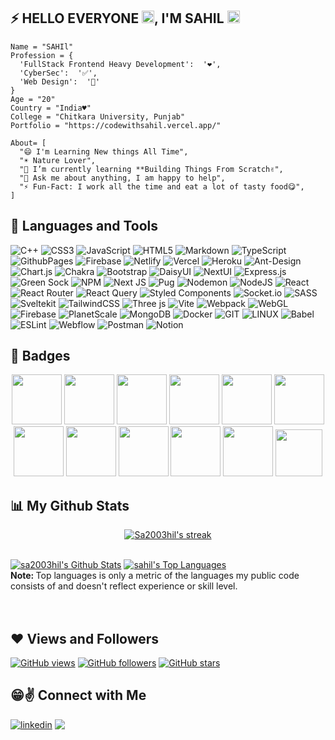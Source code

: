 ## ⚡ HELLO EVERYONE  <img src="https://raw.githubusercontent.com/MartinHeinz/MartinHeinz/master/wave.gif" width="20px" height="20px">, I'M SAHIL <img width="20px" height="20px" src="https://media.giphy.com/media/WUlplcMpOCEmTGBtBW/giphy.gif">

```
Name = "SAHIl"
Profession = {
  'FullStack Frontend Heavy Development':  '❤️',
  'CyberSec':  '✅',
  'Web Design':  '🧲'
}
Age = "20"
Country = "India♥"
College = "Chitkara University, Punjab"
Portfolio = "https://codewithsahil.vercel.app/"

About= [
  "😄 I'm Learning New things All Time",
  "☀️ Nature Lover",
  "🌱 I’m currently learning **Building Things From Scratch✌️",
  "💬 Ask me about anything, I am happy to help",
  "⚡️ Fun-Fact: I work all the time and eat a lot of tasty food😋",
]
```

## 🚀 Languages and Tools

 ![C++](https://img.shields.io/badge/c++-%2300599C.svg?style=for-the-badge&logo=c%2B%2B&logoColor=white) ![CSS3](https://img.shields.io/badge/css3-%231572B6.svg?style=for-the-badge&logo=css3&logoColor=white) ![JavaScript](https://img.shields.io/badge/javascript-%23323330.svg?style=for-the-badge&logo=javascript&logoColor=%23F7DF1E)  ![HTML5](https://img.shields.io/badge/html5-%23E34F26.svg?style=for-the-badge&logo=html5&logoColor=white) ![Markdown](https://img.shields.io/badge/markdown-%23000000.svg?style=for-the-badge&logo=markdown&logoColor=white) ![TypeScript](https://img.shields.io/badge/typescript-%23007ACC.svg?style=for-the-badge&logo=typescript&logoColor=white)  ![GithubPages](https://img.shields.io/badge/github%20pages-121013?style=for-the-badge&logo=github&logoColor=white) ![Firebase](https://img.shields.io/badge/firebase-%23039BE5.svg?style=for-the-badge&logo=firebase) ![Netlify](https://img.shields.io/badge/netlify-%23000000.svg?style=for-the-badge&logo=netlify&logoColor=#00C7B7) ![Vercel](https://img.shields.io/badge/vercel-%23000000.svg?style=for-the-badge&logo=vercel&logoColor=white) ![Heroku](https://img.shields.io/badge/heroku-%23430098.svg?style=for-the-badge&logo=heroku&logoColor=white) ![Ant-Design](https://img.shields.io/badge/-AntDesign-%230170FE?style=for-the-badge&logo=ant-design&logoColor=white) ![Chart.js](https://img.shields.io/badge/chart.js-F5788D.svg?style=for-the-badge&logo=chart.js&logoColor=white) ![Chakra](https://img.shields.io/badge/chakra-%234ED1C5.svg?style=for-the-badge&logo=chakraui&logoColor=white) ![Bootstrap](https://img.shields.io/badge/bootstrap-%238511FA.svg?style=for-the-badge&logo=bootstrap&logoColor=white) ![DaisyUI](https://img.shields.io/badge/daisyui-5A0EF8?style=for-the-badge&logo=daisyui&logoColor=white) ![NextUI](https://img.shields.io/badge/nextui-3A0EF8?style=for-the-badge&logo=nextui&logoColor=white) ![Express.js](https://img.shields.io/badge/express.js-%23404d59.svg?style=for-the-badge&logo=express&logoColor=%2361DAFB) ![Green Sock](https://img.shields.io/badge/green%20sock-88CE02?style=for-the-badge&logo=greensock&logoColor=white) ![NPM](https://img.shields.io/badge/NPM-%23CB3837.svg?style=for-the-badge&logo=npm&logoColor=white) ![Next JS](https://img.shields.io/badge/Next-black?style=for-the-badge&logo=next.js&logoColor=white) ![Pug](https://img.shields.io/badge/Pug-FFF?style=for-the-badge&logo=pug&logoColor=A86454) ![Nodemon](https://img.shields.io/badge/NODEMON-%23323330.svg?style=for-the-badge&logo=nodemon&logoColor=%BBDEAD) ![NodeJS](https://img.shields.io/badge/node.js-6DA55F?style=for-the-badge&logo=node.js&logoColor=white) ![React](https://img.shields.io/badge/react-%2320232a.svg?style=for-the-badge&logo=react&logoColor=%2361DAFB)  ![React Router](https://img.shields.io/badge/React_Router-CA4245?style=for-the-badge&logo=react-router&logoColor=white) ![React Query](https://img.shields.io/badge/-React%20Query-FF4154?style=for-the-badge&logo=react%20query&logoColor=white)  ![Styled Components](https://img.shields.io/badge/styled--components-DB7093?style=for-the-badge&logo=styled-components&logoColor=white) ![Socket.io](https://img.shields.io/badge/Socket.io-black?style=for-the-badge&logo=socket.io&badgeColor=010101) ![SASS](https://img.shields.io/badge/SASS-hotpink.svg?style=for-the-badge&logo=SASS&logoColor=white)  ![Sveltekit](https://img.shields.io/badge/sveltekit-%23f1413d.svg?style=for-the-badge&logo=svelte&logoColor=white) ![TailwindCSS](https://img.shields.io/badge/tailwindcss-%2338B2AC.svg?style=for-the-badge&logo=tailwind-css&logoColor=white) ![Three js](https://img.shields.io/badge/threejs-black?style=for-the-badge&logo=three.js&logoColor=white) ![Vite](https://img.shields.io/badge/vite-%23646CFF.svg?style=for-the-badge&logo=vite&logoColor=white)  ![Webpack](https://img.shields.io/badge/webpack-%238DD6F9.svg?style=for-the-badge&logo=webpack&logoColor=black) ![WebGL](https://img.shields.io/badge/WebGL-990000?logo=webgl&logoColor=white&style=for-the-badge)  ![Firebase](https://img.shields.io/badge/Firebase-039BE5?style=for-the-badge&logo=Firebase&logoColor=white)  ![PlanetScale](https://img.shields.io/badge/planetscale-%23000000.svg?style=for-the-badge&logo=planetscale&logoColor=white)  ![MongoDB](https://img.shields.io/badge/MongoDB-%234ea94b.svg?style=for-the-badge&logo=mongodb&logoColor=white) ![Docker](https://img.shields.io/badge/docker-%230db7ed.svg?style=for-the-badge&logo=docker&logoColor=white)  ![GIT](https://img.shields.io/badge/Git-fc6d26?style=for-the-badge&logo=git&logoColor=white) ![LINUX](https://img.shields.io/badge/Linux-FCC624?style=for-the-badge&logo=linux&logoColor=black) ![Babel](https://img.shields.io/badge/Babel-F9DC3e?style=for-the-badge&logo=babel&logoColor=black)  ![ESLint](https://img.shields.io/badge/ESLint-4B3263?style=for-the-badge&logo=eslint&logoColor=white) ![Webflow](https://img.shields.io/badge/Webflow-4353FF?style=for-the-badge&logo=webflow&logoColor=white) ![Postman](https://img.shields.io/badge/Postman-FF6C37?style=for-the-badge&logo=postman&logoColor=white) ![Notion](https://img.shields.io/badge/Notion-%23000000.svg?style=for-the-badge&logo=notion&logoColor=white)

<p></p>
      
## 📛 Badges
      
<p align="center">
  
<img src="https://assets.holopin.io/eyJidWNrZXQiOiJob2xvcGluLWFzc2V0cyIsImtleSI6ImFzc2V0cy9jbDlmczZqdWgxNjI1ODA5bWkyNXAyNjRtbiIsImVkaXRzIjp7InJvdGF0ZSI6bnVsbH19" width="80px" height="80px"/>
<img src="https://assets.holopin.io/eyJidWNrZXQiOiJob2xvcGluLWFzc2V0cyIsImtleSI6ImFzc2V0cy9jbG16MW5neWQwMjM3bTN6am50c2V6Yng2IiwiZWRpdHMiOnsicm90YXRlIjpudWxsfX0=" width="80px" height="80px"/>
<img src="https://assets.holopin.io/hf2023levels/level0-blue-0-0-0.webp" width="80px" height="80px"/>
<img src="https://assets.holopin.io/hf2023levels/level1-blue-helmet-0-0.webp" width="80px" height="80px"/>
<img src="https://assets.holopin.io/hf2023levels/level2-blue-helmet-ducky-0.webp" width="80px" height="80px"/>
<img src="https://assets.holopin.io/hf2023levels/level3-blue-helmet-ducky-crocs.webp" width="80px" height="80px"/>
<img src="https://assets.holopin.io/hf2023levels/level4-blue-helmet-ducky-crocs-swarm.webp" width="80px" height="80px"/>

<img src="https://assets.holopin.io/eyJidWNrZXQiOiJob2xvcGluLWFzc2V0cyIsImtleSI6ImFzc2V0cy9jbG16ZXJwM3EzMDUwMGZsZHZ4d2JwZTdhIiwiZWRpdHMiOnsicm90YXRlIjpudWxsfX0=" width="80px" height="80px"/>
<img src="https://assets.holopin.io/eyJidWNrZXQiOiJob2xvcGluLWFzc2V0cyIsImtleSI6ImFzc2V0cy9jbG5leHg3dmUyMTcxOTN6amp0c2lvNXZqIiwiZWRpdHMiOnsicm90YXRlIjpudWxsfX0=" width="80px" height="80px"/>
<img src="https://assets.holopin.io/eyJidWNrZXQiOiJob2xvcGluLWFzc2V0cyIsImtleSI6ImFzc2V0cy9jbG15cWdyMGUwMjI1enV6amdxZmYwbmhsIiwiZWRpdHMiOnsicm90YXRlIjpudWxsfX0=" width="80px" height="80px"/>
<img src="https://assets.holopin.io/eyJidWNrZXQiOiJob2xvcGluLWFzc2V0cyIsImtleSI6ImFzc2V0cy9jbG16YzVpdWYxMDA0ODBma3V6dTBxYnpxOCIsImVkaXRzIjp7InJvdGF0ZSI6bnVsbH19" width="80px" height="80px"/>
<img src="https://dev-to-uploads.s3.amazonaws.com/uploads/badge/badge_image/206/ht-badge.png" width="75px" height="75px"/>

<br/>
</p>

## 📊 My Github Stats

<p align="center">
    <a href="https://github.com/sa2003hil/github-readme-streak-stats">
        <img title="🔥 Get streak stats for your profile at git.io/streak-stats" alt="Sa2003hil's streak" src="https://github-readme-streak-stats.herokuapp.com/?user=Sa2003hil&theme=black-ice&hide_border=true&stroke=0000&background=060A0CD0"/>
    </a>
</p>



  <br/>
    <a href="https://github.com/sa2003hil/github-readme-stats"><img alt="sa2003hil's Github Stats" src="https://github-readme-stats.vercel.app/api?username=sa2003hil&show_icons=true&count_private=true&theme=react&hide_border=true&bg_color=0D1117" /></a>
  <a href="https://github.com/Sa2003hil/github-readme-stats"><img alt="sahil's Top Languages" src="https://github-readme-stats.vercel.app/api/top-langs/?username=Sa2003hil&langs_count=8&count_private=true&layout=compact&theme=react&hide_border=true&bg_color=0D1117" /></a>
  <br/>
  <b>Note: </b> Top languages is only a metric of the languages my public code consists of and doesn't reflect experience or skill level.
<br/>
<br/>
<br/>

## ❤ Views and Followers

[![GitHub views](https://komarev.com/ghpvc/?username=Sa2003hil&label=Profile%20views&color=0e75b6&style=for-the-badge)](https://github.com/Sa2003hil?tab=followers)
[![GitHub followers](https://img.shields.io/github/followers/Sa2003hil.svg?style=for-the-badge&color=orange&label=Follower)](https://github.com/Sa2003hil?tab=followers)
[![GitHub stars](https://img.shields.io/github/stars/Sa2003hil.svg?style=for-the-badge&color=green&affiliations=OWNER%2CCOLLABORATOR)](https://github.com/Sa2003hil?tab=stars)

## 😁✌️ Connect with Me

<p align="left">

<div style="display:flex;gap:2px;">
<a href="[https://www.linkedin.com/in/](https://www.linkedin.com/in/sahil-~-b85926203/)" target="_blank">
<img src="https://img.shields.io/badge/Linkedin:  SAHIL-%2300acee.svg?color=405DE6&style=for-the-badge&logo=linkedin&logoColor=white" alt=linkedin style="margin-bottom: 5px;"/>
</a>

<!-- <br>

<a href="https://www.instagram.com/yakshit.g2203/" target="_blank">
<img src="https://img.shields.io/badge/Instagram:  YAKSHIT-%2300acee.svg?color=F77737&style=for-the-badge&logo=instagram&logoColor=white" alt=instagram style="margin-bottom: 5px;"/>
</a> -->

<br>

<a href="sa20128hil@gmail.com" target="_blank">
<img src="https://img.shields.io/badge/gmail:  sa20128hil-%23EA4335.svg?style=for-the-badge&logo=gmail&logoColor=white" t=mail style="margin-bottom: 5px;" />
</a>

</div>
